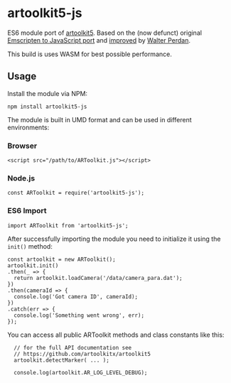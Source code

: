 # artoolkit5-js

ES6 module port of [artoolkit5](https://github.com/artoolkitx/artoolkit5). Based on the (now defunct) original [Emscripten to JavaScript port](github.com/artoolkit/jsartoolkit5) and [improved](https://github.com/kalwalt/jsartoolkit5) by [Walter Perdan](https://github.com/kalwalt).

This build is uses WASM for best possible performance.

## Usage

Install the module via NPM:
```
npm install artoolkit5-js
```
The module is built in UMD format and can be used in different environments:

### Browser
```
<script src="/path/to/ARToolkit.js"></script>
```

### Node.js
```
const ARToolkit = require('artoolkit5-js');
```

### ES6 Import
```
import ARToolkit from 'artoolkit5-js';
```

After successfully importing the module you need to initialize it using the
`init()` method:

```
const artoolkit = new ARToolkit();
artoolkit.init()
.then(_ => {
  return artoolkit.loadCamera('/data/camera_para.dat');
})
.then(cameraId => {
  console.log('Got camera ID', cameraId);
})
.catch(err => {
  console.log('Something went wrong', err);
});
```

You can access all public ARToolkit methods and class constants like this:
```
  // for the full API documentation see
  // https://github.com/artoolkitx/artoolkit5
  artoolkit.detectMarker( ... );

  console.log(artoolkit.AR_LOG_LEVEL_DEBUG);
```


  

